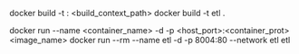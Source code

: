 docker build -t <tag>:<version> <build_context_path>
docker build -t etl .

docker run --name <container_name> -d -p <host_port>:<container_prot> <image_name>
docker run --rm --name etl -d -p 8004:80 --network etl etl